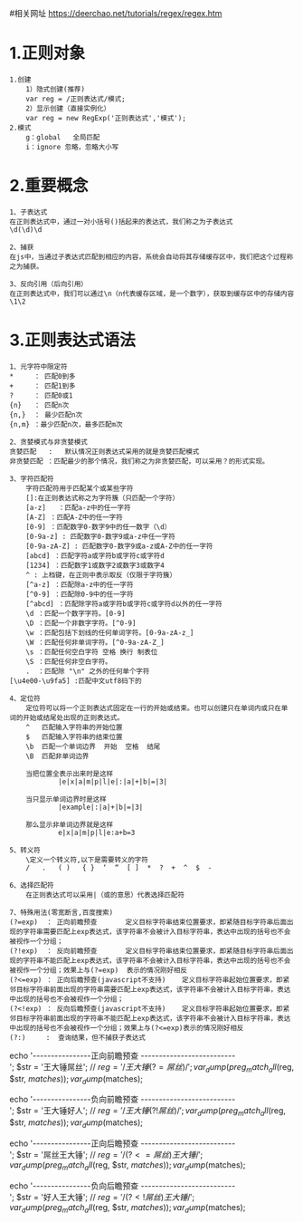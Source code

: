 #相关网址
https://deerchao.net/tutorials/regex/regex.htm

# 1.正则对象
    1.创建
        1）隐式创建(推荐)
        var reg = /正则表达式/模式;
        2）显示创建（直接实例化）
        var reg = new RegExp('正则表达式','模式');
    2.模式
        g：global   全局匹配
        i：ignore 忽略，忽略大小写

# 2.重要概念
    1、子表达式
    在正则表达式中，通过一对小括号()括起来的表达式，我们称之为子表达式
    \d(\d)\d

    2、捕获
    在js中，当通过子表达式匹配到相应的内容，系统会自动将其存储缓存区中，我们把这个过程称之为捕获。

    3、反向引用（后向引用）
    在正则表达式中，我们可以通过\n（n代表缓存区域，是一个数字），获取到缓存区中的存储内容
    \1\2

# 3.正则表达式语法
    1、元字符中限定符
    *     ： 匹配0到多
    +     ： 匹配1到多
    ?     ： 匹配0或1
    {n}   ： 匹配n次
    {n,}  ： 最少匹配n次
    {n,m} ：最少匹配n次，最多匹配m次

    2、贪婪模式与非贪婪模式
    贪婪匹配   :   默认情况正则表达式采用的就是贪婪匹配模式
    非贪婪匹配 ：匹配最少的那个情况，我们称之为非贪婪匹配，可以采用？的形式实现。

    3、字符匹配符
        字符匹配符用于匹配某个或某些字符
        []:在正则表达式称之为字符簇（只匹配一个字符）
        [a-z]	：匹配a-z中的任一字符
        [A-Z] ：匹配A-Z中的任一字符
        [0-9] ：匹配数字0-数字9中的任一数字（\d）
        [0-9a-z] : 匹配数字0-数字9或a-z中任一字符
        [0-9a-zA-Z] : 匹配数字0-数字9或a-z或A-Z中的任一字符
        [abcd] ：匹配字符a或字符b或字符c或字符d
        [1234] ：匹配数字1或数字2或数字3或数字4
        ^ : 上档键，在正则中表示取反（仅限于字符簇）
        [^a-z] ：匹配除a-z中的任一字符
        [^0-9] ：匹配除0-9中的任一字符
        [^abcd] ：匹配除字符a或字符b或字符c或字符d以外的任一字符
        \d ：匹配一个数字字符。[0-9]
        \D ：匹配一个非数字字符。[^0-9]
        \w ：匹配包括下划线的任何单词字符。[0-9a-zA-z_]
        \W ：匹配任何非单词字符。[^0-9a-zA-Z_]
        \s ：匹配任何空白字符 空格 换行 制表位
        \S ：匹配任何非空白字符。
        .  ：匹配除 "\n" 之外的任何单个字符
    [\u4e00-\u9fa5] :匹配中文utf8码下的

    4、定位符
        定位符可以将一个正则表达式固定在一行的开始或结束。也可以创建只在单词内或只在单词的开始或结尾处出现的正则表达式。
        ^ 	匹配输入字符串的开始位置
        $ 	匹配输入字符串的结束位置
        \b 	匹配一个单词边界  开始  空格  结尾
        \B 	匹配非单词边界

        当把位置全表示出来时是这样
                |e|x|a|m|p|l|e|:|a|+|b|=|3|

        当只显示单词边界时是这样
                |example|:|a|+|b|=|3|

        那么显示非单词边界就是这样
                e|x|a|m|p|l|e:a+b=3

    5、转义符
        \定义一个转义符,以下是需要转义的字符
        /   .   ( )   { }  ‘  “  [ ]  *  ?  +  ^  $  -

    6、选择匹配符
        在正则表达式可以采用|（或的意思）代表选择匹配符

    7、特殊用法(零宽断言,百度搜索)
    (?=exp)  ： 正向前瞻预查       定义目标字符串结束位置要求，即紧随目标字符串后面出现的字符串需要匹配上exp表达式，该字符串不会被计入目标字符串，表达中出现的括号也不会被视作一个分组；
    (?!exp)  ： 反向前瞻预查       定义目标字符串结束位置要求，即紧随目标字符串后面出现的字符串不能匹配上exp表达式，该字符串不会被计入目标字符串，表达中出现的括号也不会被视作一个分组；效果上与(?=exp)  表示的情况刚好相反
    (?<=exp) ： 正向后瞻预查(javascript不支持)    定义目标字符串起始位置要求，即紧邻目标字符串前面出现的字符串需要匹配上exp表达式，该字符串不会被计入目标字符串，表达中出现的括号也不会被视作一个分组；
    (?<!exp) ： 反向后瞻预查(javascript不支持)    定义目标字符串起始位置要求，即紧邻目标字符串前面出现的字符串不能匹配上exp表达式，该字符串不会被计入目标字符串，表达中出现的括号也不会被视作一个分组；效果上与(?<=exp)表示的情况刚好相反
    (?:)     :  查询结果，但不捕获子表达式



echo '----------------正向前瞻预查 --------------------------<br/>';
$str = '王大锤屌丝';		//
$reg = '/王大锤(?=屌丝)/';
var_dump(preg_match_all($reg, $str, $matches));
var_dump($matches);

echo '----------------负向前瞻预查 --------------------------<br/>';
$str = '王大锤好人';		//
$reg = '/王大锤(?!屌丝)/';
var_dump(preg_match_all($reg, $str, $matches));
var_dump($matches);

echo '----------------正向后瞻预查 --------------------------<br/>';
$str = '屌丝王大锤';		//
$reg = '/(?<=屌丝)王大锤/';
var_dump(preg_match_all($reg, $str, $matches));
var_dump($matches);

echo '----------------负向后瞻预查 --------------------------<br/>';
$str = '好人王大锤';		//
$reg = '/(?<!屌丝)王大锤/';
var_dump(preg_match_all($reg, $str, $matches));
var_dump($matches);

